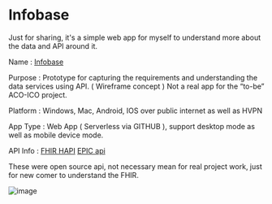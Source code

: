 # Infobase
Just for sharing, it's a simple web app for myself to understand more about the data and API around it.

Name       :
[Infobase](https://wingsmaker.github.io/Infobase/Infobase.html)

Purpose   :
Prototype for capturing the requirements and understanding the data services using API. ( Wireframe concept )
Not a real app for the “to-be” ACO-ICO project.


Platform  : 
Windows, Mac,  Android, IOS over public internet as well as HVPN 

App Type : 
Web App ( Serverless via GITHUB ), support desktop mode as well as mobile device mode.

API Info   :
[FHIR HAPI](http://hapi.fhir.org/home )
[EPIC api](https://fhir.epic.com/Specifications)

These were open source api, not necessary mean for real project work, just for new comer to understand the FHIR.


![image](https://wingsmaker.github.io/Infobase/Referral.jpg)
